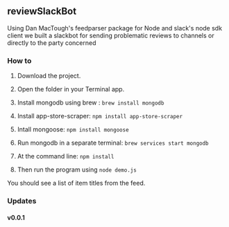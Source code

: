 ## reviewSlackBot

Using Dan MacTough's feedparser package for Node and slack's node sdk client we built a slackbot for sending problematic reviews to channels or directly to the party concerned


### How to

1. Download the project. 

2. Open the folder in your Terminal app. 

3. Install mongodb using brew : `brew install mongodb`

4. Install app-store-scraper: `npm install app-store-scraper`

5. Intall mongoose: `npm install mongoose`

6. Run mongodb in a separate terminal: `brew services start mongodb`

6. At the command line: `npm install`

7. Then run the program using `node demo.js`


You should see a list of item titles from the feed. 

### Updates

#### v0.0.1


